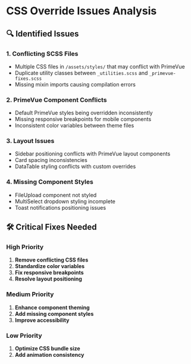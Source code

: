 # CSS Override Issues Analysis

## 🔍 Identified Issues

### 1. **Conflicting SCSS Files**
- Multiple CSS files in `/assets/styles/` that may conflict with PrimeVue
- Duplicate utility classes between `_utilities.scss` and `_primevue-fixes.scss`
- Missing mixin imports causing compilation errors

### 2. **PrimeVue Component Conflicts**
- Default PrimeVue styles being overridden inconsistently
- Missing responsive breakpoints for mobile components
- Inconsistent color variables between theme files

### 3. **Layout Issues**
- Sidebar positioning conflicts with PrimeVue layout components
- Card spacing inconsistencies
- DataTable styling conflicts with custom overrides

### 4. **Missing Component Styles**
- FileUpload component not styled
- MultiSelect dropdown styling incomplete
- Toast notifications positioning issues

## 🛠️ Critical Fixes Needed

### High Priority
1. **Remove conflicting CSS files**
2. **Standardize color variables**
3. **Fix responsive breakpoints**
4. **Resolve layout positioning**

### Medium Priority
1. **Enhance component theming**
2. **Add missing component styles**
3. **Improve accessibility**

### Low Priority
1. **Optimize CSS bundle size**
2. **Add animation consistency**